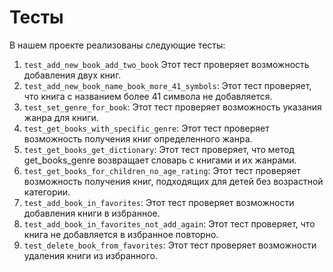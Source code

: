 # Тесты

В нашем проекте реализованы следующие тесты:

1) `test_add_new_book_add_two_book` Этот тест проверяет возможность добавления двух книг.
2) `test_add_new_book_name_book_more_41_symbols`: Этот тест проверяет, что книга с названием более 41 символа не добавляется.
3) `test_set_genre_for_book`: Этот тест проверяет возможность указания жанра для книги.
4) `test_get_books_with_specific_genre`: Этот тест проверяет возможность получения книг определенного жанра.
5) `test_get_books_get_dictionary`: Этот тест проверяет, что метод get_books_genre возвращает словарь с книгами и их жанрами.
6) `test_get_books_for_children_no_age_rating`: Этот тест проверяет возможность получения книг, подходящих для детей без возрастной категории.
7) `test_add_book_in_favorites`: Этот тест проверяет возможности добавления книги в избранное.
8) `test_add_book_in_favorites_not_add_again`: Этот тест проверяет, что книга не добавляется в избранное повторно.
9) `test_delete_book_from_favorites`: Этот тест проверяет возможности удаления книги из избранного.
